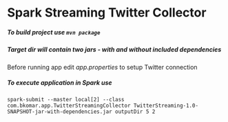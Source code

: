 # Spark Streaming Twitter Collector

##### To build project use ```mvn package``` 
##### Target dir will contain two jars - with and without included dependencies

Before running app edit _app.properties_ to setup Twitter connection

##### To execute application in Spark use 
```
spark-submit --master local[2] --class com.bkomar.app.TwitterStreamingCollector TwitterStreaming-1.0-SNAPSHOT-jar-with-dependencies.jar outputDir 5 2
```